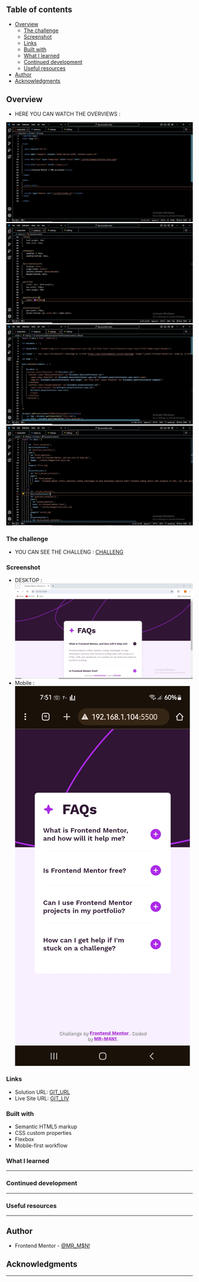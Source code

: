 
## Table of contents

- [Overview](#overview)
  - [The challenge](#the-challenge)
  - [Screenshot](#screenshot)
  - [Links](#links)
  - [Built with](#built-with)
  - [What I learned](#what-i-learned)
  - [Continued development](#continued-development)
  - [Useful resources](#useful-resources)
- [Author](#author)
- [Acknowledgments](#acknowledgments)

## Overview

- HERE YOU CAN WATCH THE  OVERVIEWS :

![](./assets/images/HTML_overview.JPG)
![](./assets/images/CSS_overview.JPG)
![](./assets/images/JS_overview_1.JPG)
![](./assets/images/JS_overview_2.JPG)



### The challenge

- YOU CAN SEE THE CHALLENG : [CHALLENG](https://www.frontendmentor.io/challenges/faq-accordion-wyfFdeBwBz/hu)


### Screenshot

- DESKTOP :
![](./assets/images/ScreenShot_Laptop.JPG)
- Mobile :
![](./assets/images/ScreenShot_Mobile.jpg)



### Links

- Solution URL: [GIT_URL](https://github.com/MR-M4N1/FAQ_accordion)
- Live Site URL: [GIT_LIV]()


### Built with

- Semantic HTML5 markup
- CSS custom properties
- Flexbox
- Mobile-first workflow



### What I learned

---------------------------------------

### Continued development

---------------------------------------

### Useful resources

---------------------------------------

## Author

- Frontend Mentor - [@MR_M$N!](https://www.frontendmentor.io/profile/MR-M4N1)


## Acknowledgments
 
 --------------------------------------
